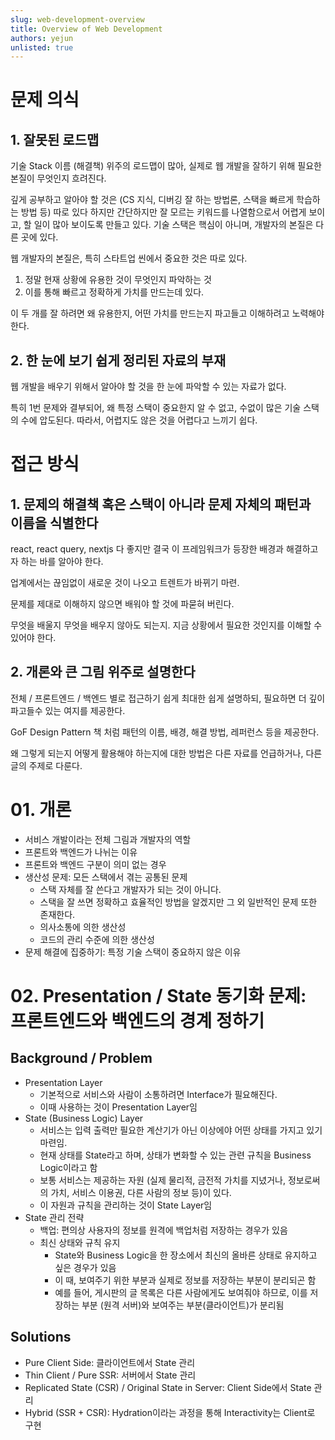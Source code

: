 ```yaml
---
slug: web-development-overview
title: Overview of Web Development
authors: yejun
unlisted: true
---
```


# 문제 의식

## 1. 잘못된 로드맵

기술 Stack 이름 (해결책) 위주의 로드맵이 많아, 실제로 웹 개발을 잘하기 위해 필요한 본질이 무엇인지 흐려진다.

깊게 공부하고 알아야 할 것은 (CS 지식, 디버깅 잘 하는 방법론, 스택을 빠르게 학습하는 방법 등) 따로 있다
하지만 간단하지만 잘 모르는 키워드를 나열함으로서 어렵게 보이고, 할 일이 많아 보이도록 만들고 있다.
기술 스택은 핵심이 아니며, 개발자의 본질은 다른 곳에 있다.

웹 개발자의 본질은, 특히 스타트업 씬에서 중요한 것은 따로 있다.

1. 정말 현재 상황에 유용한 것이 무엇인지 파악하는 것
2. 이를 통해 빠르고 정확하게 가치를 만드는데 있다.

이 두 개를 잘 하려면 왜 유용한지, 어떤 가치를 만드는지 파고들고 이해하려고 노력해야 한다.

## 2. 한 눈에 보기 쉽게 정리된 자료의 부재

웹 개발을 배우기 위해서 알아야 할 것을 한 눈에 파악할 수 있는 자료가 없다.

특히 1번 문제와 결부되어, 왜 특정 스택이 중요한지 알 수 없고, 수없이 많은 기술 스택의 수에 압도된다.
따라서, 어렵지도 않은 것을 어렵다고 느끼기 쉽다.

# 접근 방식

## 1. 문제의 해결책 혹은 스택이 아니라 문제 자체의 패턴과 이름을 식별한다

react, react query, nextjs 다 좋지만 결국 이 프레임워크가 등장한 배경과 해결하고자 하는 바를 알아야 한다.

업계에서는 끊임없이 새로운 것이 나오고 트렌트가 바뀌기 마련.

문제를 제대로 이해하지 않으면 배워야 할 것에 파묻혀 버린다.

무엇을 배울지 무엇을 배우지 않아도 되는지. 지금 상황에서 필요한 것인지를 이해할 수 있어야 한다.

## 2. 개론와 큰 그림 위주로 설명한다

전체 / 프론트엔드 / 백엔드 별로 접근하기 쉽게 최대한 쉽게 설명하되, 필요하면 더 깊이 파고들수 있는 여지를 제공한다.

GoF Design Pattern 책 처럼 패턴의 이름, 배경, 해결 방법, 레퍼런스 등을 제공한다.

왜 그렇게 되는지 어떻게 활용해야 하는지에 대한 방법은 다른 자료를 언급하거나, 다른 글의 주제로 다룬다.

# 01. 개론

- 서비스 개발이라는 전체 그림과 개발자의 역할
- 프론트와 백엔드가 나뉘는 이유
- 프론트와 백엔드 구분이 의미 없는 경우
- 생산성 문제: 모든 스택에서 겪는 공통된 문제
  - 스택 자체를 잘 쓴다고 개발자가 되는 것이 아니다.
  - 스택을 잘 쓰면 정확하고 효율적인 방법을 알겠지만 그 외 일반적인 문제 또한 존재한다.
  - 의사소통에 의한 생산성
  - 코드의 관리 수준에 의한 생산성
- 문제 해결에 집중하기: 특정 기술 스택이 중요하지 않은 이유

# 02. Presentation / State 동기화 문제: 프론트엔드와 백엔드의 경계 정하기

## Background / Problem

- Presentation Layer
  - 기본적으로 서비스와 사람이 소통하려면 Interface가 필요해진다.
  - 이때 사용하는 것이 Presentation Layer임
- State (Business Logic) Layer
  - 서비스는 입력 출력만 필요한 계산기가 아닌 이상에야 어떤 상태를 가지고 있기 마련임.
  - 현재 상태를 State라고 하며, 상태가 변화할 수 있는 관련 규칙을 Business Logic이라고 함
  - 보통 서비스는 제공하는 자원 (실제 물리적, 금전적 가치를 지녔거나, 정보로써의 가치, 서비스 이용권, 다른 사람의 정보 등)이 있다.
  - 이 자원과 규칙을 관리하는 것이 State Layer임
- State 관리 전략
  - 백업: 편의상 사용자의 정보를 원격에 백업처럼 저장하는 경우가 있음
  - 최신 상태와 규칙 유지
    - State와 Business Logic을 한 장소에서 최신의 올바른 상태로 유지하고 싶은 경우가 있음
    - 이 때, 보여주기 위한 부분과 실제로 정보를 저장하는 부분이 분리되곤 함
    - 예를 들어, 게시판의 글 목록은 다른 사람에게도 보여줘야 하므로, 이를 저장하는 부분 (원격 서버)와 보여주는 부분(클라이언트)가 분리됨

## Solutions

- Pure Client Side: 클라이언트에서 State 관리
- Thin Client / Pure SSR: 서버에서 State 관리
- Replicated State (CSR) / Original State in Server: Client Side에서 State 관리
- Hybrid (SSR + CSR): Hydration이라는 과정을 통해 Interactivity는 Client로 구현
